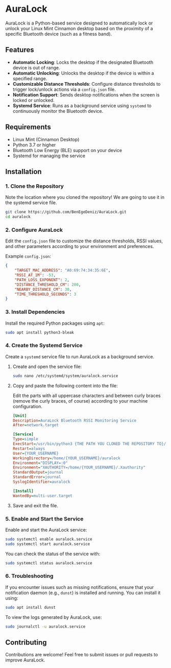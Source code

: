 # AuraLock

AuraLock is a Python-based service designed to automatically lock or unlock your Linux Mint Cinnamon desktop based on the proximity of a specific Bluetooth device (such as a fitness band). 

## Features

- **Automatic Locking**: Locks the desktop if the designated Bluetooth device is out of range.
- **Automatic Unlocking**: Unlocks the desktop if the device is within a specified range.
- **Customizable Distance Thresholds**: Configure distance thresholds to trigger lock/unlock actions via a `config.json` file.
- **Notification Support**: Sends desktop notifications when the screen is locked or unlocked.
- **Systemd Service**: Runs as a background service using `systemd` to continuously monitor the Bluetooth device.

## Requirements

- Linux Mint (Cinnamon Desktop)
- Python 3.7 or higher
- Bluetooth Low Energy (BLE) support on your device
- Systemd for managing the service

## Installation

### 1. Clone the Repository

Note the location where you cloned the repository! We are going to use it in the systemd service file.

```bash
git clone https://github.com/BenEgeDeniz/AuraLock.git
cd auralock
```

### 2. Configure AuraLock

Edit the `config.json` file to customize the distance thresholds, RSSI values, and other parameters according to your environment and preferences.

Example `config.json`:
```json
{
    "TARGET_MAC_ADDRESS": "A0:69:74:34:35:6E",
    "RSSI_AT_1M": -53,
    "PATH_LOSS_EXPONENT": 2,
    "DISTANCE_THRESHOLD_CM": 200,
    "NEARBY_DISTANCE_CM": 30,
    "TIME_THRESHOLD_SECONDS": 3
}
```

### 3. Install Dependencies

Install the required Python packages using `apt`:

```bash
sudo apt install python3-bleak
```

### 4. Create the Systemd Service

Create a `systemd` service file to run AuraLock as a background service.

1. Create and open the service file:
   ```bash
   sudo nano /etc/systemd/system/auralock.service
   ```

2. Copy and paste the following content into the file:

   Edit the parts with all uppercase characters and between curly braces (remove the curly braces, of course) according to your machine configuration.

   ```ini
   [Unit]
   Description=AuraLock Bluetooth RSSI Monitoring Service
   After=network.target

   [Service]
   Type=simple
   ExecStart=/usr/bin/python3 {THE PATH YOU CLONED THE REPOSITORY TO}/run_auralock.py
   Restart=always
   User={YOUR_USERNAME}
   WorkingDirectory=/home/{YOUR_USERNAME}/auralock
   Environment="DISPLAY=:0"
   Environment="XAUTHORITY=/home/{YOUR_USERNAME}/.Xauthority"
   StandardOutput=journal
   StandardError=journal
   SyslogIdentifier=auralock

   [Install]
   WantedBy=multi-user.target
   ```

4. Save and exit the file.

### 5. Enable and Start the Service

Enable and start the AuraLock service:

```bash
sudo systemctl enable auralock.service
sudo systemctl start auralock.service
```

You can check the status of the service with:

```bash
sudo systemctl status auralock.service
```

### 6. Troubleshooting

If you encounter issues such as missing notifications, ensure that your notification daemon (e.g., `dunst`) is installed and running. You can install it using:

```bash
sudo apt install dunst
```

To view the logs generated by AuraLock, use:

```bash
sudo journalctl -u auralock.service
```

## Contributing

Contributions are welcome! Feel free to submit issues or pull requests to improve AuraLock.
